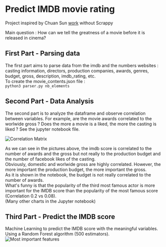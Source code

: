 # Predict IMDB movie rating

Project inspired by Chuan Sun [work](https://www.kaggle.com/deepmatrix/imdb-5000-movie-dataset) without Scrappy

Main question : How can we tell the greatness of a movie before it is released in cinema?

## First Part - Parsing data

The first part aims to parse data from the imdb and the numbers websites : casting information, directors, production companies, awards, genres, budget, gross, description, imdb_rating, etc.  
To create the movie_contents.json file :  
``python3 parser.py nb_elements``  

## Second Part - Data Analysis

The second part is to analyze the dataframe and observe correlation between variables. For example, are the movie awards correlated to the worlwide gross ? Does the more a movie is a liked, the more the casting is liked ? 
See the jupyter notebook file.  

![Correlation Matrix](https://github.com/alexattia/Data-Science-Projects/blob/master/pics/corr_matrix.png)

As we can see in the pictures above, the imdb score is correlated to the number of awards and the gross but not really to the production budget and the number of facebook likes of the casting.  
Obviously, domestic and worlwide gross are highly correlated. However, the more important the production budget, the more important the gross.  
As it is shown in the notebook, the budget is not really correlated to the number of awards.  
What's funny is that the popularity of the third most famous actor is more important for the IMDB score than the popularity of the most famous score (Correlation 0.2 vs 0.08).  
(Many other charts in the Jupyter notebook)


## Third Part - Predict the IMDB score

Machine Learning to predict the IMDB score with the meaningful variables.  
Using a Random Forest algorithm (500 estimators). 
![Most important features](https://github.com/alexattia/Data-Science-Projects/blob/master/pics/features.png)

